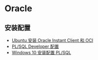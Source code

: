 # Oracle

## 安装配置

- [Ubuntu 安装 Oracle Instant Client 和 OCI](20180511-ubuntu-install-oracle-instant-client-and-oci)
- [PL/SQL Developer 配置](./20200516-pl-sql-developer-config)
- [Windows 10 安装配置 PL/SQL](./20230901-windows-10-install-plsql)